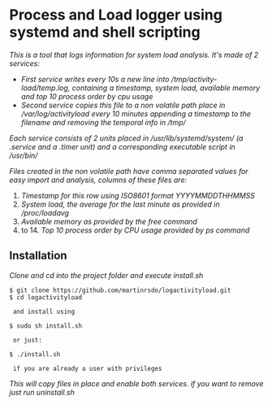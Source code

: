 # Process and Load logger using systemd and shell scripting

_This is a tool that logs information for system load analysis.
It's made of 2 services:_

* _First service writes every 10s a new line into /tmp/activity-load/temp.log, containing a timestamp, system load, available memory and top 10 process order by cpu usage_ 
* _Second service copies this file to a non volatile path place in /var/log/activityload every 10 minutes appending a timestamp to the filename and removing the temporal info in /tmp/_

_Each service consists of 2 units placed in /usr/lib/systemd/system/ (a .service and a .timer unit) and a corresponding executable script in /usr/bin/_

_Files created in the non volatile path have comma separated values for easy import and analysis, columns of these files are:_

1. _Timestamp for this row using ISO8601 format YYYYMMDDTHHMMSS_
2. _System load, the average for the last minute as provided in /proc/loadavg_
3. _Available memory as provided by the free command_
4. to 14. _Top 10 process order by CPU usage provided by ps command_

## Installation

_Clone and cd into the project folder and execute install.sh_

```
$ git clone https://github.com/martinrsdo/logactivityload.git
$ cd logactivityload

 and install using

$ sudo sh install.sh

 or just: 

$ ./install.sh 

 if you are already a user with privileges
``` 

_This will copy files in place and enable both services. if you want to remove just run uninstall.sh_
